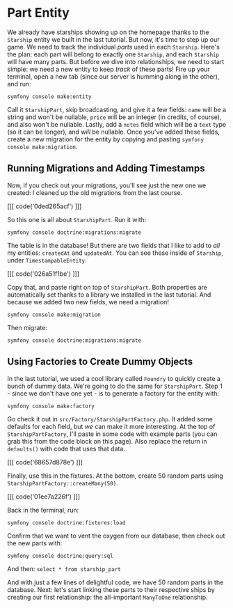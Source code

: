 # Part Entity

We already have starships showing up on the homepage thanks to the
`Starship` entity we built in the last tutorial. But now, it's time
to step up our game. We need to track the individual *parts* used in
each `Starship`. Here's the plan: each part will belong to exactly one
`Starship`, and each `Starship` will have many parts. But before we dive
into relationships, we need to start simple: we need a new
entity to keep *track* of these parts! Fire up your terminal, open a new
tab (since our server is humming along in the other), and run:

```terminal
symfony console make:entity
```

Call it `StarshipPart`, skip broadcasting, and give it a few fields: `name`
will be a string and won't be nullable, `price` will be an integer (in credits,
of course), and also won't be
nullable. Lastly, add a `notes` field which will be a `text` type (so
it can be longer), and *will* be nullable. Once you've added these fields,
create a new migration for the entity by copying and pasting
`symfony console make:migration`.

## Running Migrations and Adding Timestamps

Now, if you check out your migrations, you'll see just the new one we
created: I cleaned up the old migrations from the last course.

[[[ code('0ded265acf') ]]]

So this one is all about `StarshipPart`. Run it with:

```terminal
symfony console doctrine:migrations:migrate
```

The table is in the database! But there are two fields that I
like to add to *all* my entities: `createdAt` and `updatedAt`.
You can see these inside of `Starship`, under `TimestampableEntity`.

[[[ code('026a51f1be') ]]]

Copy that, and paste right on top of `StarshipPart`. Both properties
are automatically set thanks to a library we installed in the last
tutorial. And because we added two new fields, we need a migration!

```terminal
symfony console make:migration
```

Then migrate:

```terminal
symfony console doctrine:migrations:migrate
```

## Using Factories to Create Dummy Objects

In the last tutorial, we used a cool library called `Foundry` to quickly
create a bunch of dummy data. We're going to do the same for
`StarshipPart`. Step 1 - since we don't have one yet - is to generate a
factory for the entity with:

```terminal
symfony console make:factory
```

Go check it out in `src/Factory/StarshipPartFactory.php`.
It added some defaults for each field, but *we* can make it more
interesting. At the top of `StarshipPartFactory`, I'll paste in some code
with example parts (you can grab this from the code block on this page).
Also replace the return in `defaults()` with code that uses that
data. 

[[[ code('68657d878e') ]]]

Finally, use this in the fixtures. At the bottom, create 50 random parts using
`StarshipPartFactory::createMany(50)`. 

[[[ code('01ee7a226f') ]]]

Back in the terminal, run:

```terminal
symfony console doctrine:fixtures:load
```

Confirm that we want to vent the oxygen from our database, then check out the new
parts with:

```terminal
symfony console doctrine:query:sql
```

And then: `select * from starship_part`

And with just a few lines of delightful code, we have 50 random parts
in the database. Next: let's start linking these parts to their respective ships
by creating our first relationship: the all-important `ManyToOne` relationship.
